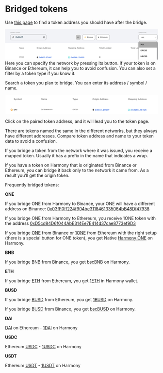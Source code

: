 # Bridged tokens

Use [this page](https://layerzero.bridge.harmony.one/tokens) to find a token address you should have after the bridge. 

![](../../../../.gitbook/assets/LayerZero-tokens-menu.png)
Here you can specify the network by pressing its button. If your token is on Binance or Ethereum, it can help you to avoid confusion. You can also set a filter by a token type if you know it.

Search a token you plan to bridge. You can enter its address / symbol / name.

![](../../../../.gitbook/assets/LayerZero-tokens-DAI.png)

Click on the paired token address, and it will lead you to the token page.

There are tokens named the same in the different networks, but they always have different addresses. Compare token address and name to your token data to avoid a confusion.

If you bridge a token from the network where it was issued, you receive a mapped token. Usually it has a prefix in the name that indicates a wrap.

If you have a token on Harmony that is originated from Binance or Ethereum, you can bridge it back only to the network it came from. As a result you’ll get the origin token. 

Frequently bridged tokens:

**ONE**

If you bridge ONE from Harmony to Binance, your ONE will have a different address on Binance: [0x03fF0ff224f904be3118461335064bB48Df47938](https://bscscan.com/token/0x03fF0ff224f904be3118461335064bB48Df47938)

If you bridge ONE from Harmony to Ethereum, you receive 1ONE token with the address [0xD5cd84D6f044AbE314Ee7E414d37cae8773ef9D3](https://etherscan.io/token/0xD5cd84D6f044AbE314Ee7E414d37cae8773ef9D3)

If you bridge [ONE](https://bscscan.com/token/0x03fF0ff224f904be3118461335064bB48Df47938) from Binance or [1ONE](https://etherscan.io/token/0xD5cd84D6f044AbE314Ee7E414d37cae8773ef9D3) from Ethereum with the right setup (there is a special button for ONE token), you get Native [Harmony ONE](https://explorer.harmony.one/#/address/0x00eeeeeeeeeeeeeeeeeeeeeeeeeeeeeeeeeeeeee?activeTab=3) on Harmony.

**BNB**

If you bridge [BNB](https://bscscan.com/token/0x00eeeeeeeeeeeeeeeeeeeeeeeeeeeeeeeeeeeeee) from Binance, you get [bscBNB](https://explorer.harmony.one/#/address/0xDC60CcF6Ae05f898F4255EF580E731b4011100Ec?activeTab=3) on Harmony.

**ETH**

If you bridge [ETH](https://etherscan.io/token/0x00eeeeeeeeeeeeeeeeeeeeeeeeeeeeeeeeeeeeee) from Ethereum, you get [1ETH](https://explorer.harmony.one/#/address/0x4cC435d7b9557d54d6EF02d69Bbf72634905Bf11?activeTab=3) in Harmony wallet.


**BUSD**

If you bridge [BUSD](https://etherscan.io/token/0x4fabb145d64652a948d72533023f6e7a623c7c53) from Ethereum, you get [1BUSD](https://explorer.harmony.one/address/0xFeee03BFBAA49dc8d11DDAab8592546018dfb709?activeTab=3) on Harmony.

If you bridge [BUSD](https://bscscan.com/token/0xe9e7CEA3DedcA5984780Bafc599bD69ADd087D56) from Binance, you get [bscBUSD](https://explorer.harmony.one/address/0x1Aa1F7815103c0700b98f24138581b88d4cf9769?activeTab=3) on Harmony.

**DAI**

[DAI](https://etherscan.io/token/0x6B175474E89094C44Da98b954EedeAC495271d0F) on Ethereum - [1DAI](https://explorer.harmony.one/address/0xd068722E4e1387E4958300D1e625d2878f784125?activeTab=3) on Harmony

**USDC**

Ethereum [USDC](https://etherscan.io/token/0xA0b86991c6218b36c1d19D4a2e9Eb0cE3606eB48) - [1USDC](https://explorer.harmony.one/address/0xBC594CABd205bD993e7FfA6F3e9ceA75c1110da5?activeTab=3) on Harmony

**USDT**

Ethereum [USDT](https://etherscan.io/token/0xdac17f958d2ee523a2206206994597c13d831ec7) - [1USDT](https://explorer.harmony.one/#/address/0xF2732e8048f1a411C63e2df51d08f4f52E598005?activeTab=3) on Harmony
